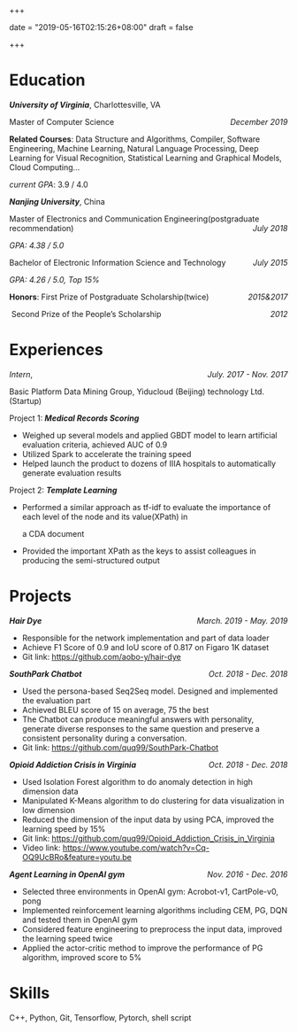 +++

date = "2019-05-16T02:15:26+08:00"
draft = false

+++

# Education

***University of Virginia***, Charlottesville, VA

Master of Computer Science  <span style="float:right;">*December 2019*</span>

**Related Courses**: Data Structure and Algorithms, Compiler, Software Engineering, Machine Learning, Natural Language Processing, Deep Learning for Visual Recognition, Statistical Learning and Graphical Models, Cloud Computing...

*current GPA*: 3.9 / 4.0

***Nanjing University***, China

Master of Electronics and Communication Engineering(postgraduate recommendation)  <span style="float:right;">*July 2018*</span>

*GPA: 4.38 / 5.0*

Bachelor of Electronic Information Science and Technology 	<span style="float:right;">*July 2015*</span>

*GPA: 4.26 / 5.0, Top 15%*

**Honors**:  First Prize of Postgraduate Scholarship(twice) <span style="float:right;">*2015&2017*</span>

​		 Second Prize of the People’s Scholarship<span style="float:right;">*2012*</span>

# Experiences

*Intern*, <span style="float:right;">*July. 2017 - Nov. 2017*</span>

Basic Platform Data Mining Group, Yiducloud (Beijing) technology Ltd. (Startup) 

Project 1: ***Medical Records Scoring*** 

- Weighed up several models and applied GBDT model to learn artificial evaluation criteria, achieved AUC of 0.9 
- Utilized Spark to accelerate the training speed 
- Helped launch the product to dozens of IIIA hospitals to automatically generate evaluation results

Project 2: ***Template Learning*** 

- Performed a similar approach as tf-idf to evaluate the importance of each level of the node and its value(XPath) in 

  a CDA document 

- Provided the important XPath as the keys to assist colleagues in producing the semi-structured output 

# Projects

***Hair Dye***<span style="float:right;">*March. 2019 - May. 2019*</span>

* Responsible for the network implementation and part of data loader 
* Achieve F1 Score of 0.9 and IoU score of 0.817 on Figaro 1K dataset
* Git link: https://github.com/aobo-y/hair-dye



***SouthPark Chatbot***<span style="float:right;">*Oct. 2018 - Dec. 2018*</span>

- Used the persona-based Seq2Seq model. Designed and implemented the evaluation part
- Achieved BLEU score of 15 on average, 75 the best 
- The Chatbot can produce meaningful answers with personality, generate diverse responses to the same question and preserve a consistent personality during a conversation. 
- Git link: https://github.com/quq99/SouthPark-Chatbot 



***Opioid Addiction Crisis in Virginia***<span style="float:right;">*Oct. 2018 - Dec. 2018*</span>

- Used Isolation Forest algorithm to do anomaly detection in high dimension data 
- Manipulated K-Means algorithm to do clustering for data visualization in low dimension 
- Reduced the dimension of the input data by using PCA, improved the learning speed by 15% 
- Git link: https://github.com/quq99/Opioid_Addiction_Crisis_in_Virginia 
- Video link: https://www.youtube.com/watch?v=Cq-OQ9UcBRo&feature=youtu.be 



***Agent Learning in OpenAI gym***<span style="float:right;">*Nov. 2016 - Dec. 2016*</span>

- Selected three environments in OpenAI gym: Acrobot-v1, CartPole-v0, pong 
- Implemented reinforcement learning algorithms including CEM, PG, DQN and tested them in OpenAI gym 
- Considered feature engineering to preprocess the input data, improved the learning speed twice 
- Applied the actor-critic method to improve the performance of PG algorithm, improved score to 5% 

# Skills

C++, Python, Git, Tensorflow, Pytorch, shell script
